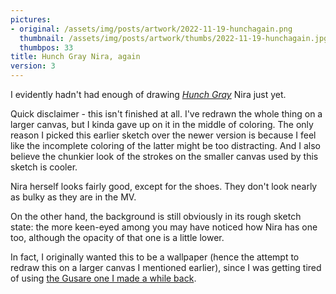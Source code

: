 ```yaml
---
pictures:
- original: /assets/img/posts/artwork/2022-11-19-hunchagain.png
  thumbnail: /assets/img/posts/artwork/thumbs/2022-11-19-hunchagain.jpg
  thumbpos: 33
title: Hunch Gray Nira, again
version: 3
---
```

I evidently hadn't had enough of drawing [*Hunch Gray*](https://www.youtube.com/watch?v=ugpywe34_30) Nira just yet.

Quick disclaimer - this isn't finished at all.
I've redrawn the whole thing on a larger canvas, but I kinda gave up on it in the middle of coloring.
The only reason I picked this earlier sketch over the newer version is because I feel like the incomplete coloring of the latter might be too distracting.
And I also believe the chunkier look of the strokes on the smaller canvas used by this sketch is cooler.

Nira herself looks fairly good, except for the shoes.
They don't look nearly as bulky as they are in the MV.

On the other hand, the background is still obviously in its rough sketch state: the more keen-eyed among you may have noticed how Nira has one too, although the opacity of that one is a little lower.

In fact, I originally wanted this to be a wallpaper (hence the attempt to redraw this on a larger canvas I mentioned earlier), since I was getting tired of using [the Gusare one I made a while back](/artwork/2022-09-29-gusareappreciation).
